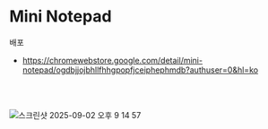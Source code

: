 # Mini Notepad

배포
* https://chromewebstore.google.com/detail/mini-notepad/ogdbjjojbhllfhhgpopfjceiphephmdb?authuser=0&hl=ko

<br><br>


![스크린샷 2025-09-02 오후 9 14 57](https://github.com/user-attachments/assets/95571cb9-98a0-4a35-af03-5381b35e8f44)

